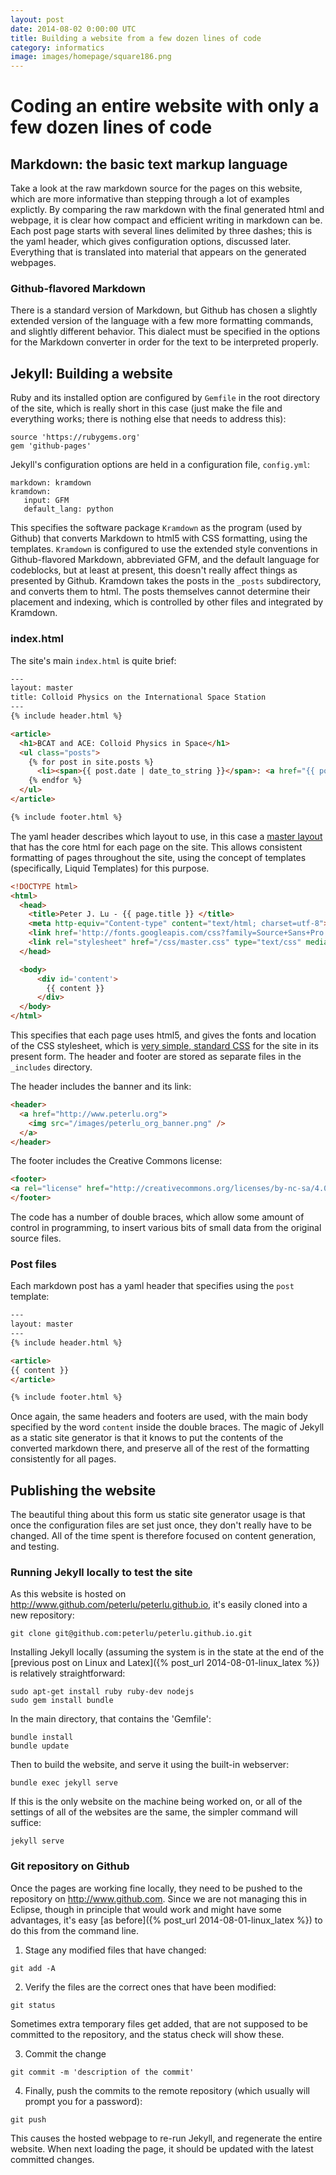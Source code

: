 ```yaml
---
layout: post
date: 2014-08-02 0:00:00 UTC
title: Building a website from a few dozen lines of code
category: informatics
image: images/homepage/square186.png
---
```


# Coding an entire website with only a few dozen lines of code

## Markdown: the basic text markup language

Take a look at the raw markdown source for the pages on this website, which are more informative than stepping through a lot of examples explictly. By comparing the raw markdown with the final generated html and webpage, it is clear how compact and efficient writing in markdown can be. Each post page starts with several lines delimited by three dashes; this is the yaml header, which gives configuration options, discussed later. Everything that is translated into material that appears on the generated webpages.

### Github-flavored Markdown

There is a standard version of Markdown, but Github has chosen a slightly extended version of the language with a few more formatting commands, and slightly different behavior. This dialect must be specified in the options for the Markdown converter in order for the text to be interpreted properly.

## Jekyll: Building a website

Ruby and its installed option are configured by `Gemfile` in the root directory of the site, which is really short in this case (just make the file and everything works; there is nothing else that needs to address this):

~~~
source 'https://rubygems.org'
gem 'github-pages'
~~~

Jekyll's configuration options are held in a configuration file, `config.yml`:

~~~
markdown: kramdown
kramdown:
   input: GFM
   default_lang: python
~~~

This specifies the software package `Kramdown` as the program (used by Github) that converts Markdown to html5 with CSS formatting, using the templates. `Kramdown` is configured to use the extended style conventions in Github-flavored Markdown, abbreviated GFM, and the default language for codeblocks, but at least at present, this doesn't really affect things as presented by Github. Kramdown takes the posts in the `_posts` subdirectory, and converts them to html. The posts themselves cannot determine their placement and indexing, which is controlled by other files and integrated by Kramdown.

### index.html

The site's main `index.html` is quite brief:

~~~html
---
layout: master
title: Colloid Physics on the International Space Station
---
{% include header.html %}

<article>
  <h1>BCAT and ACE: Colloid Physics in Space</h1>
  <ul class="posts">
    {% for post in site.posts %}
      <li><span>{{ post.date | date_to_string }}</span>: <a href="{{ post.url }}">{{ post.title }}</a></li>
    {% endfor %}
  </ul>
</article> 

{% include footer.html %}
~~~

The yaml header describes which layout to use, in this case a [master layout](/_layouts/master.html) that has the core html for each page on the site. This allows consistent formatting of pages throughout the site, using the concept of templates (specifically, Liquid Templates) for this purpose.

~~~html
<!DOCTYPE html>
<html>
  <head>
    <title>Peter J. Lu - {{ page.title }} </title>
    <meta http-equiv="Content-type" content="text/html; charset=utf-8">
    <link href='http://fonts.googleapis.com/css?family=Source+Sans+Pro' rel='stylesheet' type='text/css'>
    <link rel="stylesheet" href="/css/master.css" type="text/css" media="screen" charset="utf-8"/>
  </head>

  <body>
      <div id='content'>
        {{ content }}
      </div>
  </body>
</html>
~~~

This specifies that each page uses html5, and gives the fonts and location of the CSS stylesheet, which is [very simple, standard CSS](/css/master.css) for the site in its present form. The header and footer are stored as separate files in the `_includes` directory.

The header includes the banner and its link:

~~~html
<header>
  <a href="http://www.peterlu.org">
    <img src="/images/peterlu_org_banner.png" />
  </a>
</header>
~~~

The footer includes the Creative Commons license:

~~~html
<footer>
<a rel="license" href="http://creativecommons.org/licenses/by-nc-sa/4.0/"><img alt="Creative Commons License" style="border-width:0" src="http://i.creativecommons.org/l/by-nc-sa/4.0/80x15.png" /></a><br />This work by <a xmlns:cc="http://creativecommons.org/ns#" href="http://www.colloids.org" property="cc:attributionName" rel="cc:attributionURL">Peter J. Lu</a> is licensed under a <a rel="license" href="http://creativecommons.org/licenses/by-nc-sa/4.0/">Creative Commons Attribution-NonCommercial-ShareAlike 4.0 International License</a>.
</footer>
~~~

The code has a number of double braces, which allow some amount of control in programming, to insert various bits of small data from the original source files.

### Post files

Each markdown post has a yaml header that specifies using the `post` template:

~~~html
---
layout: master
---
{% include header.html %}

<article>
{{ content }}
</article>

{% include footer.html %}
~~~

Once again, the same headers and footers are used, with the main body specified by the word `content` inside the double braces. The magic of Jekyll as a static site generator is that it knows to put the contents of the converted markdown there, and preserve all of the rest of the formatting consistently for all pages.

## Publishing the website

The beautiful thing about this form us static site generator usage is that once the configuration files are set just once, they don't really have to be changed. All of the time spent is therefore focused on content generation, and testing.

### Running Jekyll locally to test the site

As this website is hosted on http://www.github.com/peterlu/peterlu.github.io, it's easily cloned into a new repository:

~~~
git clone git@github.com:peterlu/peterlu.github.io.git
~~~

Installing Jekyll locally (assuming the system is in the state at the end of the [previous post on Linux and Latex]({% post_url 2014-08-01-linux_latex %}) is relatively straightforward:

~~~
sudo apt-get install ruby ruby-dev nodejs
sudo gem install bundle
~~~

In the main directory, that contains the 'Gemfile':

~~~
bundle install
bundle update
~~~

Then to build the website, and serve it using the built-in webserver:

~~~
bundle exec jekyll serve
~~~

If this is the only website on the machine being worked on, or all of the settings of all of the websites are the same, the simpler command will suffice:

~~~
jekyll serve
~~~

### Git repository on Github

Once the pages are working fine locally, they need to be pushed to the repository on <http://www.github.com>. Since we are not managing this in Eclipse, though in principle that would work and might have some advantages, it's easy [as before]({% post_url 2014-08-01-linux_latex %}) to do this from the command line.

1. Stage any modified files that have changed:

~~~
git add -A
~~~

2. Verify the files are the correct ones that have been modified:

~~~
git status
~~~

Sometimes extra temporary files get added, that are not supposed to be committed to the repository, and the status check will show these.

3. Commit the change

~~~
git commit -m 'description of the commit'
~~~

4. Finally, push the commits to the remote repository (which usually will prompt you for a password):

~~~
git push
~~~

This causes the hosted webpage to re-run Jekyll, and regenerate the entire website. When next loading the page, it should be updated with the latest committed changes.


